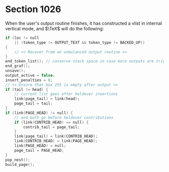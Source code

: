 # Section 1026

When the user's output routine finishes, it has constructed a vlist in internal vertical mode, and $\TeX$ will do the following:

```c << Resume the page builder after an output routine has come to an end >>=
if (loc != null
    || (token_type != OUTPUT_TEXT && token_type != BACKED_UP))
{
    // << Recover from an unbalanced output routine >>
}
end_token_list(); // conserve stack space in case more outputs are triggered
end_graf();
unsave();
output_active = false;
insert_penalties = 0;
// << Ensure that box 255 is empty after output >>
if (tail != head) {
    // current list goes after heldover insertions
    link(page_tail) = link(head);
    page_tail = tail;
}
if (link(PAGE_HEAD) != null) {
    // and both go before heldover contributions
    if (link(CONTRIB_HEAD) == null) {
        contrib_tail = page_tail;
    }
    link(page_tail) = link(CONTRIB_HEAD);
    link(CONTRIB_HEAD) = link(PAGE_HEAD);
    link(PAGE_HEAD) = null;
    page_tail = PAGE_HEAD;
}
pop_nest();
build_page();
```
